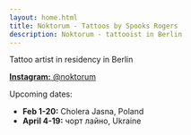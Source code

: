 ```yaml
---
layout: home.html
title: Noktorum - Tattoos by Spooks Rogers
description: Noktorum - tattooist in Berlin
---
```


Tattoo artist in residency in Berlin

[**Instagram:** @noktorum](https://www.instagram/noktorum)

Upcoming dates:

- **Feb 1-20:** Cholera Jasna, Poland
- **April 4-19:** чорт лайно, Ukraine
